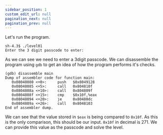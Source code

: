 ```yaml
---
sidebar_position: 1
custom_edit_url: null
pagination_next: null
pagination_prev: null
---
```


Let's run the program.
```
sh-4.3$ ./level01
Enter the 3 digit passcode to enter:
```
As we can see we need to enter a 3digit passcode.
We can disassemble the program using `gdb` to get an idea of how the program performs it's checks.
```
(gdb) disassemble main
Dump of assembler code for function main:
   0x08048080 <+0>:     push   $0x8049128
   0x08048085 <+5>:     call   0x804810f
   0x0804808a <+10>:    call   0x804809f
   0x0804808f <+15>:    cmp    $0x10f,%eax
   0x08048094 <+20>:    je     0x80480dc
   0x0804809a <+26>:    call   0x8048103
End of assembler dump.
```
We can see that the value stored in `$eax` is being compared to `0x10f`.
As this is the only comparison, this  should be our input.
`0x10f` in decimal is 271.
We can provide this value as the passcode and solve the level.
